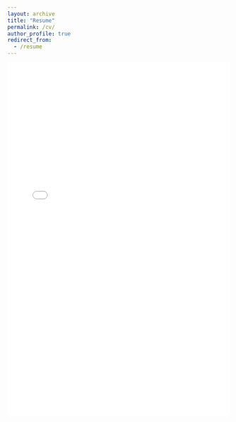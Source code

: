 ```yaml
---
layout: archive
title: "Resume"
permalink: /cv/
author_profile: true
redirect_from:
  - /resume
---
```


<embed src="{{ '/files/cv.pdf' | relative_url }}" type="application/pdf" width="100%" height="800px" />

